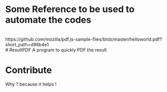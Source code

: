 # Some Reference to be used to automate the codes
<br>
https://github.com/mozilla/pdf.js-sample-files/blob/master/helloworld.pdf?short_path=d98b4e1
<br>
# ResultPDF
A program to quickly PDF the result

# Contribute
Why ? because it helps !
